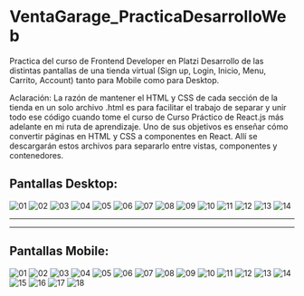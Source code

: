 # VentaGarage_PracticaDesarrolloWeb
Practica del curso de Frontend Developer en Platzi
Desarrollo de las distintas pantallas de una tienda virtual (Sign up, Login, Inicio, Menu, Carrito, Account) tanto para Mobile como para Desktop.

Aclaración:
La razón de mantener el HTML y CSS de cada sección de la tienda en un solo archivo .html es para facilitar el trabajo de separar y unir todo ese código cuando tome el curso de Curso Práctico de React.js más adelante en mi ruta de aprendizaje. Uno de sus objetivos es enseñar cómo convertir páginas en HTML y CSS a componentes en React. Allí se descargarán estos archivos para separarlo entre vistas, componentes y contenedores.


## Pantallas Desktop:

![01](https://user-images.githubusercontent.com/60717025/149331607-023bf66b-18cc-4574-bbe9-8d83eadc3093.PNG)
![02](https://user-images.githubusercontent.com/60717025/149331609-98c6720e-ae9d-4686-b9a3-0da69db394a6.PNG)
![03](https://user-images.githubusercontent.com/60717025/149331614-895ba3c2-d23d-4360-a9f5-49e60d38991a.PNG)
![04](https://user-images.githubusercontent.com/60717025/149331617-857aab37-c299-48bd-93c0-ce8cd0b2878d.PNG)
![05](https://user-images.githubusercontent.com/60717025/149331627-7baab96a-3ca7-438d-afc7-35ea8d6a7162.PNG)
![06](https://user-images.githubusercontent.com/60717025/149331633-aefadbb6-bd5f-41b5-ae2b-7832223af5be.PNG)
![07](https://user-images.githubusercontent.com/60717025/149331637-7b9ea5a4-1f33-4e68-8c1f-5c281fea7fe5.PNG)
![08](https://user-images.githubusercontent.com/60717025/149331642-6a3ded27-28f4-46a9-bba4-d20f3f6b2e58.PNG)
![09](https://user-images.githubusercontent.com/60717025/149331650-b7c21fbc-c7a9-4a4f-8a17-3dc0498ca252.PNG)
![10](https://user-images.githubusercontent.com/60717025/149331653-9d199cf1-3fb6-4a3d-8026-fbf1801e9dc0.PNG)
![11](https://user-images.githubusercontent.com/60717025/149331655-49368521-e0d0-44e3-a3d3-6a680cd19c50.PNG)
![12](https://user-images.githubusercontent.com/60717025/149331658-3fd02b6c-68b5-47ed-b475-14a46e14cc72.PNG)
![13](https://user-images.githubusercontent.com/60717025/149331659-be7fb0ba-87f3-44ff-8e5a-01729df485c6.PNG)
![14](https://user-images.githubusercontent.com/60717025/149331662-791e5026-4de6-4d02-ac31-cef35029b35a.PNG)



--------------------------------------------------------------------------------------------------------------------------------------------------------------------------
--------------------------------------------------------------------------------------------------------------------------------------------------------------------------
## Pantallas Mobile:


![01](https://user-images.githubusercontent.com/60717025/149331777-8349d6ae-a8c1-40c3-836a-90384f170126.PNG)
![02](https://user-images.githubusercontent.com/60717025/149331785-1aedf062-5a83-4d81-a3d3-26e02cba6f39.PNG)
![03](https://user-images.githubusercontent.com/60717025/149331792-aacb97e6-dd31-4257-b5cb-bfb8e0de54ee.PNG)
![04](https://user-images.githubusercontent.com/60717025/149331799-18f70869-0300-4a59-8bff-aafcf5fb43c2.PNG)
![05](https://user-images.githubusercontent.com/60717025/149331803-ddd84860-0b92-4ab8-9c5a-cee1fdbf845f.PNG)
![06](https://user-images.githubusercontent.com/60717025/149331819-da5e53c2-5f1f-42a1-b8b5-78c08c50b768.PNG)
![07](https://user-images.githubusercontent.com/60717025/149331828-66069967-3ba5-4437-bb93-37c369980198.PNG)
![08](https://user-images.githubusercontent.com/60717025/149331832-278de0a0-66dd-4663-affe-1eef1bb8cc2d.PNG)
![09](https://user-images.githubusercontent.com/60717025/149331836-f92694f4-affb-476e-9d62-b6fd97a0341b.PNG)
![10](https://user-images.githubusercontent.com/60717025/149331838-5f3d1cf9-571a-41c0-ba45-99b12c61647d.PNG)
![11](https://user-images.githubusercontent.com/60717025/149331843-dc09c3a6-b874-4465-a0be-09dbc663e6af.PNG)
![12](https://user-images.githubusercontent.com/60717025/149331846-6de59871-2c07-45ed-a13a-36d25c0115f8.PNG)
![13](https://user-images.githubusercontent.com/60717025/149331849-e6adaff3-2468-44d5-80e4-a586f1acf921.PNG)
![14](https://user-images.githubusercontent.com/60717025/149331850-7000aca6-a88e-46be-8c28-cd3be5a91b0c.PNG)
![15](https://user-images.githubusercontent.com/60717025/149331851-807e6034-b830-471f-b957-d5e0ca250361.PNG)
![16](https://user-images.githubusercontent.com/60717025/149331854-90a0d4fd-a485-41d9-af26-86f50974a1fc.PNG)
![17](https://user-images.githubusercontent.com/60717025/149331856-1b40785e-5ec2-4e13-b059-08090b68965a.PNG)
![18](https://user-images.githubusercontent.com/60717025/149331858-d58d57f6-fc54-4f71-a94f-e1f203f1edd1.PNG)
